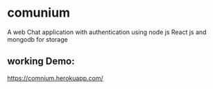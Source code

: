 # comunium

A web Chat application with authentication using node js React js and mongodb for storage

## working Demo:

https://comnium.herokuapp.com/
